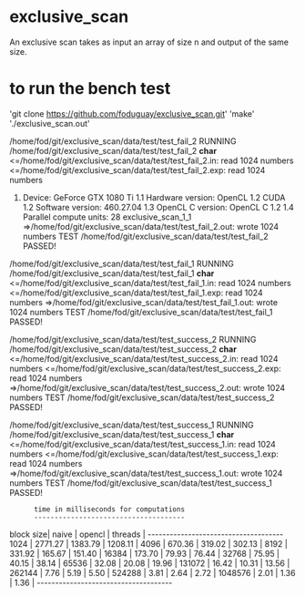 # exclusive_scan
An exclusive scan takes as input an array of size n and output of the same size.

# to run the bench test
'git clone https://github.com/foduguay/exclusive_scan.git'
'make'
'./exclusive_scan.out'

/home/fod/git/exclusive_scan/data/test/test_fail_2
RUNNING /home/fod/git/exclusive_scan/data/test/test_fail_2
__char__
<=/home/fod/git/exclusive_scan/data/test/test_fail_2.in: read 1024 numbers
<=/home/fod/git/exclusive_scan/data/test/test_fail_2.exp: read 1024 numbers
1. Device: GeForce GTX 1080 Ti
 1.1 Hardware version: OpenCL 1.2 CUDA
 1.2 Software version: 460.27.04
 1.3 OpenCL C version: OpenCL C 1.2 
 1.4 Parallel compute units: 28
exclusive_scan_1_1
=>/home/fod/git/exclusive_scan/data/test/test_fail_2.out: wrote 1024 numbers
TEST /home/fod/git/exclusive_scan/data/test/test_fail_2 PASSED!

/home/fod/git/exclusive_scan/data/test/test_fail_1
RUNNING /home/fod/git/exclusive_scan/data/test/test_fail_1
__char__
<=/home/fod/git/exclusive_scan/data/test/test_fail_1.in: read 1024 numbers
<=/home/fod/git/exclusive_scan/data/test/test_fail_1.exp: read 1024 numbers
=>/home/fod/git/exclusive_scan/data/test/test_fail_1.out: wrote 1024 numbers
TEST /home/fod/git/exclusive_scan/data/test/test_fail_1 PASSED!

/home/fod/git/exclusive_scan/data/test/test_success_2
RUNNING /home/fod/git/exclusive_scan/data/test/test_success_2
__char__
<=/home/fod/git/exclusive_scan/data/test/test_success_2.in: read 1024 numbers
<=/home/fod/git/exclusive_scan/data/test/test_success_2.exp: read 1024 numbers
=>/home/fod/git/exclusive_scan/data/test/test_success_2.out: wrote 1024 numbers
TEST /home/fod/git/exclusive_scan/data/test/test_success_2 PASSED!

/home/fod/git/exclusive_scan/data/test/test_success_1
RUNNING /home/fod/git/exclusive_scan/data/test/test_success_1
__char__
<=/home/fod/git/exclusive_scan/data/test/test_success_1.in: read 1024 numbers
<=/home/fod/git/exclusive_scan/data/test/test_success_1.exp: read 1024 numbers
=>/home/fod/git/exclusive_scan/data/test/test_success_1.out: wrote 1024 numbers
TEST /home/fod/git/exclusive_scan/data/test/test_success_1 PASSED!

          time in milliseconds for computations
          -------------------------------------
block size|     naive |    opencl |   threads |
          -------------------------------------
     1024 |   2771.27 |   1383.79 |   1208.11 |
     4096 |    670.36 |    319.02 |    302.13 |
     8192 |    331.92 |    165.67 |    151.40 |
    16384 |    173.70 |     79.93 |     76.44 |
    32768 |     75.95 |     40.15 |     38.14 |
    65536 |     32.08 |     20.08 |     19.96 |
   131072 |     16.42 |     10.31 |     13.56 |
   262144 |      7.76 |      5.19 |      5.50 |
   524288 |      3.81 |      2.64 |      2.72 |
  1048576 |      2.01 |      1.36 |      1.36 |
          -------------------------------------
